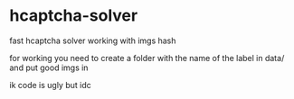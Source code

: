 # hcaptcha-solver
fast hcaptcha solver working with imgs hash

for working you need to create a folder with the name of the label in data/ and put good imgs in 



ik code is ugly but idc
